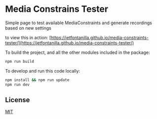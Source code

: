 # Media Constrains Tester
Simple page to test available MediaConstraints and generate recordings based on new settings

to view this in action: [https://jetfontanilla.github.io/media-constraints-tester/](https://jetfontanilla.github.io/media-constraints-tester/)

To build the project, and all the other modules included in the package:

```bash
npm run build
```

To develop and run this code locally:

```bash
npm install && npm run update
npm run dev
```


## License

[MIT](LICENSE)
